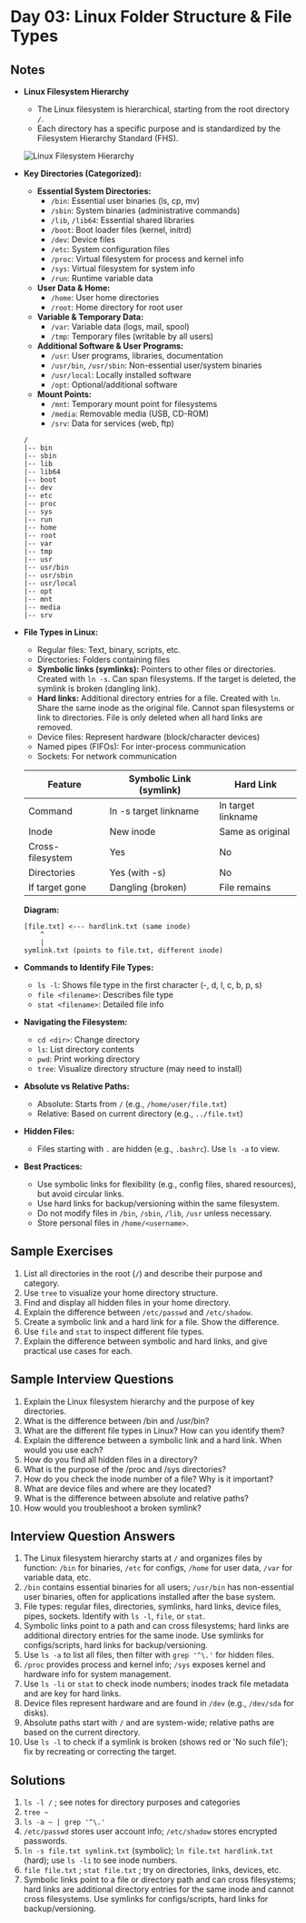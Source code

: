 # Day 03: Linux Folder Structure & File Types

## Notes
- **Linux Filesystem Hierarchy**
  - The Linux filesystem is hierarchical, starting from the root directory `/`.
  - Each directory has a specific purpose and is standardized by the Filesystem Hierarchy Standard (FHS).

  ![Linux Filesystem Hierarchy](https://upload.wikimedia.org/wikipedia/commons/6/6f/FHS-standards.png)

- **Key Directories (Categorized):**
  - **Essential System Directories:**
    - `/bin`: Essential user binaries (ls, cp, mv)
    - `/sbin`: System binaries (administrative commands)
    - `/lib`, `/lib64`: Essential shared libraries
    - `/boot`: Boot loader files (kernel, initrd)
    - `/dev`: Device files
    - `/etc`: System configuration files
    - `/proc`: Virtual filesystem for process and kernel info
    - `/sys`: Virtual filesystem for system info
    - `/run`: Runtime variable data
  - **User Data & Home:**
    - `/home`: User home directories
    - `/root`: Home directory for root user
  - **Variable & Temporary Data:**
    - `/var`: Variable data (logs, mail, spool)
    - `/tmp`: Temporary files (writable by all users)
  - **Additional Software & User Programs:**
    - `/usr`: User programs, libraries, documentation
    - `/usr/bin`, `/usr/sbin`: Non-essential user/system binaries
    - `/usr/local`: Locally installed software
    - `/opt`: Optional/additional software
  - **Mount Points:**
    - `/mnt`: Temporary mount point for filesystems
    - `/media`: Removable media (USB, CD-ROM)
    - `/srv`: Data for services (web, ftp)

  ```
  /
  |-- bin
  |-- sbin
  |-- lib
  |-- lib64
  |-- boot
  |-- dev
  |-- etc
  |-- proc
  |-- sys
  |-- run
  |-- home
  |-- root
  |-- var
  |-- tmp
  |-- usr
  |-- usr/bin
  |-- usr/sbin
  |-- usr/local
  |-- opt
  |-- mnt
  |-- media
  |-- srv
  ```

- **File Types in Linux:**
  - Regular files: Text, binary, scripts, etc.
  - Directories: Folders containing files
  - **Symbolic links (symlinks):** Pointers to other files or directories. Created with `ln -s`. Can span filesystems. If the target is deleted, the symlink is broken (dangling link).
  - **Hard links:** Additional directory entries for a file. Created with `ln`. Share the same inode as the original file. Cannot span filesystems or link to directories. File is only deleted when all hard links are removed.
  - Device files: Represent hardware (block/character devices)
  - Named pipes (FIFOs): For inter-process communication
  - Sockets: For network communication

  | Feature         | Symbolic Link (symlink) | Hard Link           |
  |-----------------|------------------------|---------------------|
  | Command         | ln -s target linkname  | ln target linkname  |
  | Inode           | New inode              | Same as original    |
  | Cross-filesystem| Yes                    | No                  |
  | Directories     | Yes (with -s)          | No                  |
  | If target gone  | Dangling (broken)      | File remains        |

  **Diagram:**
  ```
  [file.txt] <--- hardlink.txt (same inode)
      ^
      |
  symlink.txt (points to file.txt, different inode)
  ```

- **Commands to Identify File Types:**
  - `ls -l`: Shows file type in the first character (-, d, l, c, b, p, s)
  - `file <filename>`: Describes file type
  - `stat <filename>`: Detailed file info

- **Navigating the Filesystem:**
  - `cd <dir>`: Change directory
  - `ls`: List directory contents
  - `pwd`: Print working directory
  - `tree`: Visualize directory structure (may need to install)

- **Absolute vs Relative Paths:**
  - Absolute: Starts from `/` (e.g., `/home/user/file.txt`)
  - Relative: Based on current directory (e.g., `../file.txt`)

- **Hidden Files:**
  - Files starting with `.` are hidden (e.g., `.bashrc`). Use `ls -a` to view.

- **Best Practices:**
  - Use symbolic links for flexibility (e.g., config files, shared resources), but avoid circular links.
  - Use hard links for backup/versioning within the same filesystem.
  - Do not modify files in `/bin`, `/sbin`, `/lib`, `/usr` unless necessary.
  - Store personal files in `/home/<username>`.

## Sample Exercises
1. List all directories in the root (`/`) and describe their purpose and category.
2. Use `tree` to visualize your home directory structure.
3. Find and display all hidden files in your home directory.
4. Explain the difference between `/etc/passwd` and `/etc/shadow`.
5. Create a symbolic link and a hard link for a file. Show the difference.
6. Use `file` and `stat` to inspect different file types.
7. Explain the difference between symbolic and hard links, and give practical use cases for each.

## Sample Interview Questions
1. Explain the Linux filesystem hierarchy and the purpose of key directories.
2. What is the difference between /bin and /usr/bin?
3. What are the different file types in Linux? How can you identify them?
4. Explain the difference between a symbolic link and a hard link. When would you use each?
5. How do you find all hidden files in a directory?
6. What is the purpose of the /proc and /sys directories?
7. How do you check the inode number of a file? Why is it important?
8. What are device files and where are they located?
9. What is the difference between absolute and relative paths?
10. How would you troubleshoot a broken symlink?

## Interview Question Answers
1. The Linux filesystem hierarchy starts at `/` and organizes files by function: `/bin` for binaries, `/etc` for configs, `/home` for user data, `/var` for variable data, etc.
2. `/bin` contains essential binaries for all users; `/usr/bin` has non-essential user binaries, often for applications installed after the base system.
3. File types: regular files, directories, symlinks, hard links, device files, pipes, sockets. Identify with `ls -l`, `file`, or `stat`.
4. Symbolic links point to a path and can cross filesystems; hard links are additional directory entries for the same inode. Use symlinks for configs/scripts, hard links for backup/versioning.
5. Use `ls -a` to list all files, then filter with `grep '^\.'` for hidden files.
6. `/proc` provides process and kernel info; `/sys` exposes kernel and hardware info for system management.
7. Use `ls -li` or `stat` to check inode numbers; inodes track file metadata and are key for hard links.
8. Device files represent hardware and are found in `/dev` (e.g., `/dev/sda` for disks).
9. Absolute paths start with `/` and are system-wide; relative paths are based on the current directory.
10. Use `ls -l` to check if a symlink is broken (shows red or 'No such file'); fix by recreating or correcting the target.

## Solutions
1. `ls -l /` ; see notes for directory purposes and categories
2. `tree ~`
3. `ls -a ~ | grep '^\.'`
4. `/etc/passwd` stores user account info; `/etc/shadow` stores encrypted passwords.
5. `ln -s file.txt symlink.txt` (symbolic); `ln file.txt hardlink.txt` (hard); use `ls -li` to see inode numbers.
6. `file file.txt` ; `stat file.txt` ; try on directories, links, devices, etc.
7. Symbolic links point to a file or directory path and can cross filesystems; hard links are additional directory entries for the same inode and cannot cross filesystems. Use symlinks for configs/scripts, hard links for backup/versioning.

